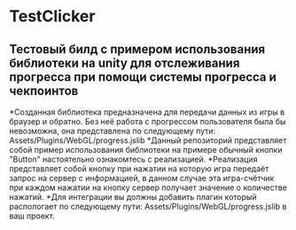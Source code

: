# TestClicker
## Тестовый билд с примером использования библиотеки на unity для отслеживания прогресса при помощи системы прогресса и чекпоинтов 
*Созданная  библиотека предназначена для передачи данных из игры в браузер и обратно. Без неё работа с прогрессом пользователя была бы невозможна, она представлена по следующему пути: Assets/Plugins/WebGL/progress.jslib 
*Данный репозиторий представляет собой пример использования библиотеки на примере обычный кнопки "Button" настоятельно ознакомтесь с реализацией. 
*Реализация представляет собой кнопку при нажатии на которую игра передаёт запрос на сервер с информацией, в данном случае эта игра-счётчик при каждом нажатии на кнопку сервер получает значение о количестве нажатий.
*Для интеграции вы должны добавить плагин который распологает по следующему пути: Assets/Plugins/WebGL/progress.jslib в ваш проект.
